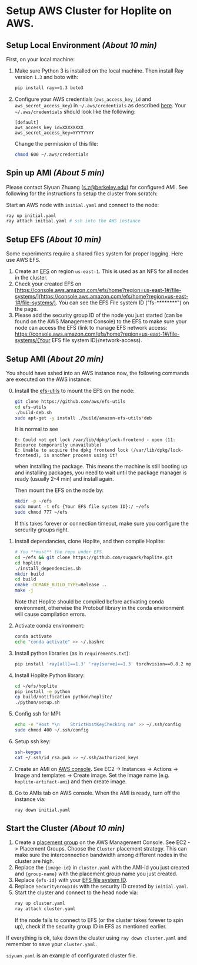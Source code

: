 # Setup AWS Cluster for Hoplite on AWS.

## Setup Local Environment _(About 10 min)_

 First, on your local machine:

1. Make sure Python 3 is installed on the local machine. Then install Ray version `1.3` and boto with:
   ~~~bash
   pip install ray==1.3 boto3
   ~~~
2. Configure your AWS credentials (`aws_access_key_id` and `aws_secret_access_key`) in `~/.aws/credentials` as described [here](https://boto3.amazonaws.com/v1/documentation/api/latest/guide/credentials.html#guide-credentials). Your `~/.aws/credentials` should look like the following:
   ~~~
   [default]
   aws_access_key_id=XXXXXXXX
   aws_secret_access_key=YYYYYYYY
   ~~~
   Change the permission of this file:
   ~~~bash
   chmod 600 ~/.aws/credentials
   ~~~

## Spin up AMI _(About 5 min)_

Please contact Siyuan Zhuang (s.z@berkeley.edu) for configured AMI. See following for the instructions to setup the cluster from scratch:

Start an AWS node with `initial.yaml` and connect to the node:
   ~~~bash
   ray up initial.yaml
   ray attach initial.yaml # ssh into the AWS instance
   ~~~

## Setup EFS _(About 10 min)_

Some experiments require a shared files system for proper logging. Here use AWS EFS.

1. Create an [EFS](https://console.aws.amazon.com/efs) on region `us-east-1`. This is used as an NFS for all nodes in the cluster.
2. Check your created EFS on [https://console.aws.amazon.com/efs/home?region=us-east-1#/file-systems/](https://console.aws.amazon.com/efs/home?region=us-east-1#/file-systems/). You can see the EFS File system ID ("fs-********") on the page.
3. Please add the security group ID of the node you just started (can be found on the AWS Management Console) to the EFS to make sure your node can access the EFS (link to manage EFS network access: https://console.aws.amazon.com/efs/home?region=us-east-1#/file-systems/{Your EFS file system ID}/network-access).

## Setup AMI _(About 20 min)_

You should have sshed into an AWS instance now, the following commands are executed on the AWS instance:

0. Install the [efs-utils](https://docs.aws.amazon.com/efs/latest/ug/installing-other-distro.html) to mount the EFS on the node:
   ~~~bash
   git clone https://github.com/aws/efs-utils
   cd efs-utils
   ./build-deb.sh
   sudo apt-get -y install ./build/amazon-efs-utils*deb
   ~~~
   It is normal to see
   ~~~
   E: Could not get lock /var/lib/dpkg/lock-frontend - open (11: Resource temporarily unavailable)
   E: Unable to acquire the dpkg frontend lock (/var/lib/dpkg/lock-frontend), is another process using it?
   ~~~
   when installing the package. This means the machine is still booting up and installing packages, you need to wait until the package manager is ready (usually 2-4 min) and install again.

   Then mount the EFS on the node by:
   ~~~bash
   mkdir -p ~/efs
   sudo mount -t efs {Your EFS file system ID}:/ ~/efs
   sudo chmod 777 ~/efs
   ~~~
   If this takes forever or connection timeout, make sure you configure the sercurity groups right.
1. Install dependancies, clone Hoplite, and then compile Hoplite:
   ~~~bash
   # You **must** the repo under EFS.
   cd ~/efs && git clone https://github.com/suquark/hoplite.git
   cd hoplite
   ./install_dependencies.sh
   mkdir build
   cd build
   cmake -DCMAKE_BUILD_TYPE=Release ..
   make -j
   ~~~
   Note that Hoplite should be compiled before activating conda environment, otherwise the Protobuf library in the conda environment will cause compilation errors.
2. Activate conda environment:
   ~~~bash
   conda activate
   echo "conda activate" >> ~/.bashrc
   ~~~
3. Install python libraries (as in `requirements.txt`):
   ~~~bash
   pip install 'ray[all]==1.3' 'ray[serve]==1.3' torchvision==0.8.2 mpi4py efficientnet_pytorch
   ~~~
4. Install Hoplite Python library:
   ~~~bash
   cd ~/efs/hoplite
   pip install -e python
   cp build/notification python/hoplite/
   ./python/setup.sh
   ~~~
5. Config ssh for MPI:
   ~~~bash
   echo -e "Host *\n    StrictHostKeyChecking no" >> ~/.ssh/config
   sudo chmod 400 ~/.ssh/config
   ~~~
6. Setup ssh key:
   ~~~bash
   ssh-keygen
   cat ~/.ssh/id_rsa.pub >> ~/.ssh/authorized_keys
   ~~~
7. Create an AMI on [AWS console](aws.amazon.com/console). See EC2 -> Instances -> Actions -> Image and templates -> Create image. Set the image name (e.g. `hoplite-artifact-ami`) and then create image.
8. Go to AMIs tab on AWS console. When the AMI is ready, turn off the instance via:
   ~~~bash
   ray down initial.yaml
   ~~~

## Start the Cluster _(About 10 min)_

1. Create a [placement group](https://docs.aws.amazon.com/AWSEC2/latest/UserGuide/placement-groups.html) on the AWS Management Console. See EC2 -> Placement Groups. Choose the `Cluster` placement strategy. This can make sure the interconnection bandwidth among different nodes in the cluster are high.
2. Replace the `{image-id}` in `cluster.yaml` with the AMI-id you just created and `{group-name}` with the placement group name you just created.
3. Replace `{efs-id}` with your [EFS file system ID](https://console.aws.amazon.com/efs/home?region=us-east-1).
4. Replace `SecurityGroupIds` with the security ID created by `initial.yaml`.
5. Start the cluster and connect to the head node via:
   ~~~bash
   ray up cluster.yaml
   ray attach cluster.yaml
   ~~~
   If the node fails to connect to EFS (or the cluster takes forever to spin up), check if the security group ID in EFS as mentioned earlier.

If everything is ok, take down the cluster using `ray down cluster.yaml` and remember to save your `cluster.yaml`.

`siyuan.yaml` is an example of configurated cluster file.
